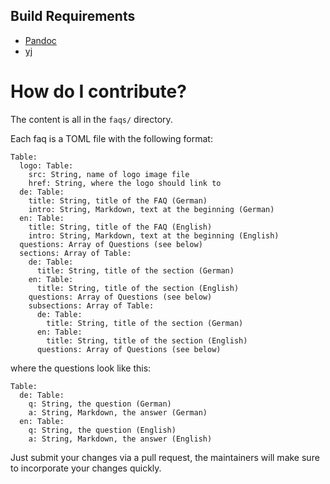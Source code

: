 ## Build Requirements

* [Pandoc](https://pandoc.org/)
* [yj](https://github.com/sclevine/yj)

# How do I contribute?

The content is all in the `faqs/` directory.

Each faq is a TOML file with the following format:

```
Table:
  logo: Table:
    src: String, name of logo image file
    href: String, where the logo should link to
  de: Table:
    title: String, title of the FAQ (German)
    intro: String, Markdown, text at the beginning (German)
  en: Table:
    title: String, title of the FAQ (English)
    intro: String, Markdown, text at the beginning (English)
  questions: Array of Questions (see below)
  sections: Array of Table:
    de: Table:
      title: String, title of the section (German)
    en: Table:
      title: String, title of the section (English)
    questions: Array of Questions (see below)
    subsections: Array of Table:
      de: Table:
        title: String, title of the section (German)
      en: Table:
        title: String, title of the section (English)
      questions: Array of Questions (see below)
```

where the questions look like this:

```
Table:
  de: Table:
    q: String, the question (German)
    a: String, Markdown, the answer (German)
  en: Table:
    q: String, the question (English)
    a: String, Markdown, the answer (English)
```

Just submit your changes via a pull request, the maintainers will make sure to incorporate your changes quickly.
